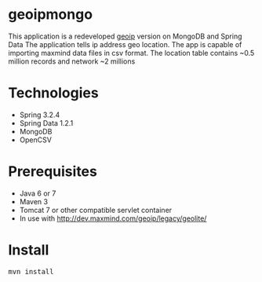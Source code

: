 geoipmongo
===========

This application is a redeveloped [geoip](https://github.com/justas-eu/geoip "geoip")  version on MongoDB and Spring Data
The application tells ip address geo location.
The app is capable of importing maxmind data files in csv format.
The location table contains ~0.5 million records and network ~2 millions

Technologies
===========
- Spring 3.2.4
- Spring Data 1.2.1
- MongoDB
- OpenCSV

Prerequisites
===========
- Java 6 or 7
- Maven 3
- Tomcat 7 or other compatible servlet container
- In use with http://dev.maxmind.com/geoip/legacy/geolite/

Install
===========
<pre>
mvn install
</pre>


